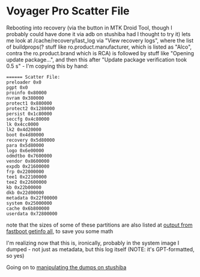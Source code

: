 # Voyager Pro Scatter File

Rebooting into recovery (via the button in MTK Droid Tool, though I probably could have done it via adb on stushiba had I thought to try it) lets me look at /cache/recovery/last_log via "View recovery logs", where the list of buildprops(? stuff like ro.product.manufacturer, which is listed as "Alco", contra the ro.product.brand which is RCA) is followed by stuff like "Opening update package...", and then this after "Update package verification took 0.5 s" - I'm copying this by hand:

```
====== Scatter File:
preloader 0x0
pgpt 0x0
proinfo 0x80000
nvram 0x380000
protect1 0x880000
protect2 0x1280000
persist 0x1c80000
seccfg 0x4c80000
lk 0x4cc0000
lk2 0x4d20000
boot 0x4d80000
recovery 0x5d80000
para 0x5d80000
logo 0x6e00000
odmdtbo 0x7600000
vendor 0x8600000
expdb 0x21600000
frp 0x22000000
tee1 0x22100000
tee2 0x22600000
kb 0x22b00000
dkb 0x22d00000
metadata 0x22f00000
system 0x25000000
cache 0x6b800000
userdata 0x72800000
```

note that the sizes of some of these partitions are also listed at [output from fastboot getinfo all](65abc453-7c1e-43ce-9594-a1183423b7b9.md), to save you some math

I'm realizing now that this is, ironically, probably in the system image I dumped - not just as metadata, but this log itself (NOTE: it's GPT-formatted, so yes)

Going on to [manipulating the dumps on stushiba](8ba3972c-ab5d-4724-ae52-c6ec001b48ac.md)

